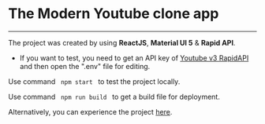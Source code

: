 # The Modern Youtube clone app 
-----
The project was created by using **ReactJS**, **Material UI 5** & **Rapid API**.
- If you want to test, you need to get an API key of [Youtube v3 RapidAPI](https://rapidapi.com/ytdlfree/api/youtube-v31) and then open the ".env" file for editing.
  
Use command <code> npm start </code> to test the project locally.

Use command <code> npm run build </code> to get a build file for deployment.

Alternatively, you can experience the project [here](https://modern-youtube-clone.netlify.app/).

